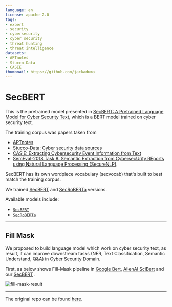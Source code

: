 ```yaml
---
language: en
license: apache-2.0
tags:
- exbert
- security
- cybersecurity
- cyber security
- threat hunting
- threat intelligence
datasets:
- APTnotes
- Stucco-Data
- CASIE
thumbnail: https://github.com/jackaduma
---
```



# SecBERT

This is the pretrained model presented in [SecBERT: A Pretrained Language Model for Cyber Security Text](https://github.com/jackaduma/SecBERT/), which is a BERT model trained on cyber security text.

The training corpus was papers taken from 
 * [APTnotes](https://github.com/kbandla/APTnotes)
 * [Stucco-Data: Cyber security data sources](https://stucco.github.io/data/)
 * [CASIE: Extracting Cybersecurity Event Information from Text](https://ebiquity.umbc.edu/_file_directory_/papers/943.pdf)
 * [SemEval-2018 Task 8: Semantic Extraction from CybersecUrity REports using Natural Language Processing (SecureNLP)](https://competitions.codalab.org/competitions/17262). 

SecBERT has its own wordpiece vocabulary (secvocab) that's built to best match the training corpus. 

We trained [SecBERT](https://huggingface.co/jackaduma/SecBERT) and [SecRoBERTa](https://huggingface.co/jackaduma/SecRoBERTa) versions. 

Available models include:
* [`SecBERT`](https://huggingface.co/jackaduma/SecBERT)
* [`SecRoBERTa`](https://huggingface.co/jackaduma/SecRoBERTa)

---
## **Fill Mask**

We proposed to build language model which work on cyber security text, as result, it can improve downstream tasks (NER, Text Classification, Semantic Understand, Q&A) in Cyber Security Domain.

First, as below shows Fill-Mask pipeline in [Google Bert](), [AllenAI SciBert](https://github.com/allenai/scibert) and our [SecBERT](https://github.com/jackaduma/SecBERT) .


<!-- <img src="./fill-mask-result.png" width="150%" height="150%"> -->

![fill-mask-result](https://github.com/jackaduma/SecBERT/blob/main/fill-mask-result.png?raw=true)

---

The original repo can be found [here](https://github.com/jackaduma/SecBERT).
